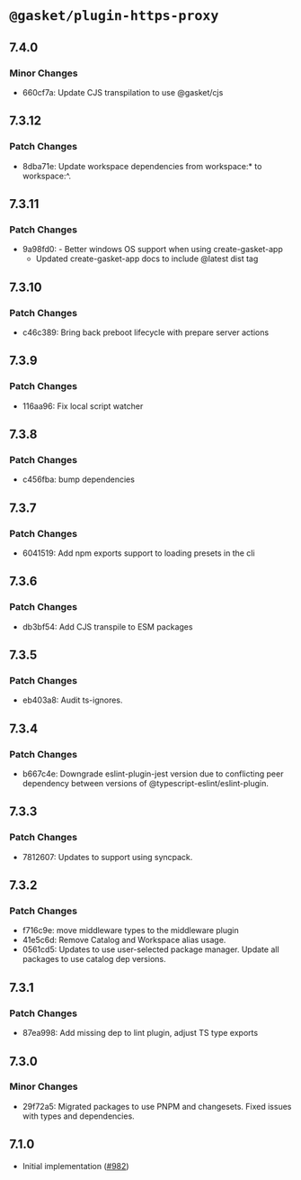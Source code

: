 # `@gasket/plugin-https-proxy`

## 7.4.0

### Minor Changes

- 660cf7a: Update CJS transpilation to use @gasket/cjs

## 7.3.12

### Patch Changes

- 8dba71e: Update workspace dependencies from workspace:\* to workspace:^.

## 7.3.11

### Patch Changes

- 9a98fd0: - Better windows OS support when using create-gasket-app
  - Updated create-gasket-app docs to include @latest dist tag

## 7.3.10

### Patch Changes

- c46c389: Bring back preboot lifecycle with prepare server actions

## 7.3.9

### Patch Changes

- 116aa96: Fix local script watcher

## 7.3.8

### Patch Changes

- c456fba: bump dependencies

## 7.3.7

### Patch Changes

- 6041519: Add npm exports support to loading presets in the cli

## 7.3.6

### Patch Changes

- db3bf54: Add CJS transpile to ESM packages

## 7.3.5

### Patch Changes

- eb403a8: Audit ts-ignores.

## 7.3.4

### Patch Changes

- b667c4e: Downgrade eslint-plugin-jest version due to conflicting peer dependency between versions of @typescript-eslint/eslint-plugin.

## 7.3.3

### Patch Changes

- 7812607: Updates to support using syncpack.

## 7.3.2

### Patch Changes

- f716c9e: move middleware types to the middleware plugin
- 41e5c6d: Remove Catalog and Workspace alias usage.
- 0561cd5: Updates to use user-selected package manager. Update all packages to use catalog dep versions.

## 7.3.1

### Patch Changes

- 87ea998: Add missing dep to lint plugin, adjust TS type exports

## 7.3.0

### Minor Changes

- 29f72a5: Migrated packages to use PNPM and changesets. Fixed issues with types and dependencies.

## 7.1.0

- Initial implementation ([#982])

[#982]: https://github.com/godaddy/gasket/pull/982
